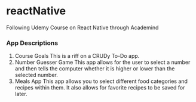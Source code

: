 # reactNative
Following Udemy Course on React Native through Academind

### App Descriptions

1. Course Goals
  This is a riff on a CRUDy To-Do app.
2. Number Guesser Game
  This app allows for the user to select a number and then tells the computer whether it is higher or lower than the selected number.
3. Meals App
  This app allows you to select different food categories and recipes within them.  It also allows for favorite recipes to be saved for later.
